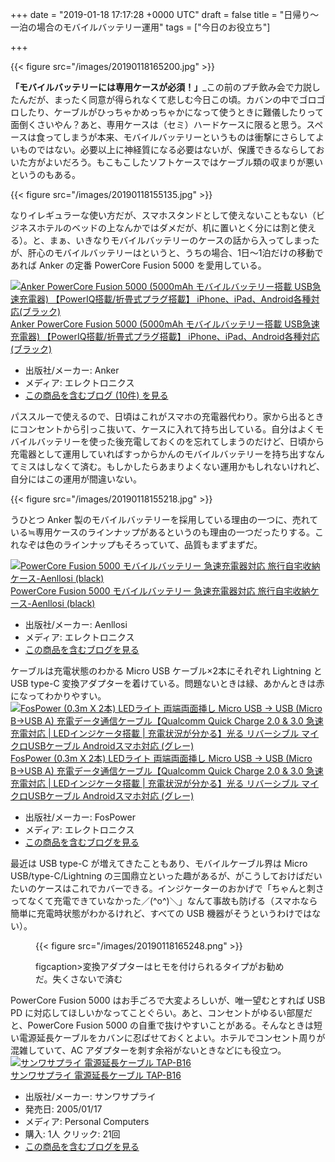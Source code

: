 
+++
date = "2019-01-18 17:17:28 +0000 UTC"
draft = false
title = "日帰り～一泊の場合のモバイルバッテリー運用"
tags = ["今日のお役立ち"]

+++


{{< figure src="/images/20190118165200.jpg"  >}}

**「モバイルバッテリーには専用ケースが必須！」**_この前のプチ飲み会で力説したんだが、まったく同意が得られなくて悲しむ今日この頃。カバンの中でゴロゴロしたり、ケーブルがひっちゃかめっちゃかになって使うときに難儀したりって面倒くさいやん？あと、専用ケースは（セミ）ハードケースに限ると思う。スペースは食ってしまうが本来、モバイルバッテリーというものは衝撃にさらしてよいものではない。必要以上に神経質になる必要はないが、保護できるならしておいた方がよいだろう。もこもこしたソフトケースではケーブル類の収まりが悪いというのもある。

{{< figure src="/images/20190118155135.jpg"  >}}

なりイレギュラーな使い方だが、スマホスタンドとして使えないこともない（ビジネスホテルのベッドの上なんかではダメだが、机に置いとく分には割と使える）。と、まぁ、いきなりモバイルバッテリーのケースの話から入ってしまったが、肝心のモバイルバッテリーはというと、うちの場合、1日～1泊だけの移動であれば Anker の定番 PowerCore Fusion 5000 を愛用している。<div class="hatena-asin-detail"><a href="http://www.amazon.co.jp/exec/obidos/ASIN/B01LATWL5G/bestylesnet-22/"><img src="https://images-fe.ssl-images-amazon.com/images/I/41gkiKlgIpL._SL160_.jpg" class="hatena-asin-detail-image" alt="Anker PowerCore Fusion 5000 (5000mAh モバイルバッテリー搭載 USB急速充電器) 【PowerIQ搭載/折畳式プラグ搭載】 iPhone、iPad、Android各種対応(ブラック)" title="Anker PowerCore Fusion 5000 (5000mAh モバイルバッテリー搭載 USB急速充電器) 【PowerIQ搭載/折畳式プラグ搭載】 iPhone、iPad、Android各種対応(ブラック)"/></a><div class="hatena-asin-detail-info"><a href="http://www.amazon.co.jp/exec/obidos/ASIN/B01LATWL5G/bestylesnet-22/">Anker PowerCore Fusion 5000 (5000mAh モバイルバッテリー搭載 USB急速充電器) 【PowerIQ搭載/折畳式プラグ搭載】 iPhone、iPad、Android各種対応(ブラック)</a><ul><li><span class="hatena-asin-detail-label">出版社/メーカー:</span> Anker</li><li><span class="hatena-asin-detail-label">メディア:</span> エレクトロニクス</li><li><a href="http://d.hatena.ne.jp/asin/B01LATWL5G/bestylesnet-22" target="_blank">この商品を含むブログ (10件) を見る</a></li></ul></div><div class="hatena-asin-detail-foot"></div></div>パススルーで使えるので、日頃はこれがスマホの充電器代わり。家から出るときにコンセントから引っこ抜いて、ケースに入れて持ち出している。自分はよくモバイルバッテリーを使った後充電しておくのを忘れてしまうのだけど、日頃から充電器として運用していればすっからかんのモバイルバッテリーを持ち出すなんてミスはしなくて済む。もしかしたらあまりよくない運用かもしれないけれど、自分にはこの運用が間違いない。

{{< figure src="/images/20190118155218.jpg"  >}}

うひとつ Anker 製のモバイルバッテリーを採用している理由の一つに、売れている≒専用ケースのラインナップがあるというのも理由の一つだったりする。これなぞは色のラインナップもそろっていて、品質もまずまずだ。<div class="hatena-asin-detail"><a href="http://www.amazon.co.jp/exec/obidos/ASIN/B07DZWZ5SW/bestylesnet-22/"><img src="https://images-fe.ssl-images-amazon.com/images/I/51-EdrMwvCL._SL160_.jpg" class="hatena-asin-detail-image" alt="PowerCore Fusion 5000 モバイルバッテリー 急速充電器対応 旅行自宅收納ケース-Aenllosi (black)" title="PowerCore Fusion 5000 モバイルバッテリー 急速充電器対応 旅行自宅收納ケース-Aenllosi (black)"/></a><div class="hatena-asin-detail-info"><a href="http://www.amazon.co.jp/exec/obidos/ASIN/B07DZWZ5SW/bestylesnet-22/">PowerCore Fusion 5000 モバイルバッテリー 急速充電器対応 旅行自宅收納ケース-Aenllosi (black)</a><ul><li><span class="hatena-asin-detail-label">出版社/メーカー:</span> Aenllosi</li><li><span class="hatena-asin-detail-label">メディア:</span> エレクトロニクス</li><li><a href="http://d.hatena.ne.jp/asin/B07DZWZ5SW/bestylesnet-22" target="_blank">この商品を含むブログを見る</a></li></ul></div><div class="hatena-asin-detail-foot"></div></div>ケーブルは充電状態のわかる Micro USB ケーブル×2本にそれぞれ Lightning と USB type-C 変換アダプターを着けている。問題ないときは緑、あかんときは赤になってわかりやすい。<div class="hatena-asin-detail"><a href="http://www.amazon.co.jp/exec/obidos/ASIN/B06XZPBPPK/bestylesnet-22/"><img src="https://images-fe.ssl-images-amazon.com/images/I/51KxFR7tQZL._SL160_.jpg" class="hatena-asin-detail-image" alt="FosPower (0.3m X 2本) LEDライト 両端両面挿し Micro USB → USB (Micro B→USB A) 充電データ通信ケーブル【Qualcomm Quick Charge 2.0 &amp; 3.0 急速充電対応 | LEDインジケータ搭載 | 充電状況が分かる】光る リバーシブル マイクロUSBケーブル Androidスマホ対応 (グレー)" title="FosPower (0.3m X 2本) LEDライト 両端両面挿し Micro USB → USB (Micro B→USB A) 充電データ通信ケーブル【Qualcomm Quick Charge 2.0 &amp; 3.0 急速充電対応 | LEDインジケータ搭載 | 充電状況が分かる】光る リバーシブル マイクロUSBケーブル Androidスマホ対応 (グレー)"/></a><div class="hatena-asin-detail-info"><a href="http://www.amazon.co.jp/exec/obidos/ASIN/B06XZPBPPK/bestylesnet-22/">FosPower (0.3m X 2本) LEDライト 両端両面挿し Micro USB → USB (Micro B→USB A) 充電データ通信ケーブル【Qualcomm Quick Charge 2.0 &amp; 3.0 急速充電対応 | LEDインジケータ搭載 | 充電状況が分かる】光る リバーシブル マイクロUSBケーブル Androidスマホ対応 (グレー)</a><ul><li><span class="hatena-asin-detail-label">出版社/メーカー:</span> FosPower</li><li><span class="hatena-asin-detail-label">メディア:</span> エレクトロニクス</li><li><a href="http://d.hatena.ne.jp/asin/B06XZPBPPK/bestylesnet-22" target="_blank">この商品を含むブログを見る</a></li></ul></div><div class="hatena-asin-detail-foot"></div></div>最近は USB type-C が増えてきたこともあり、モバイルケーブル界は Micro USB/type-C/Lightning の三国鼎立といった趣があるが、がこうしておけばだいたいのケースはこれでカバーできる。インジケーターのおかげで「ちゃんと刺さってなくて充電できていなかった／(^o^)＼」なんて事故も防げる（スマホなら簡単に充電時状態がわかるけれど、すべての USB 機器がそうというわけではない）。<figure class="figure-image figure-image-fotolife" title="変換アダプターはヒモを付けられるタイプがお勧めだ。失くさないで済む">

{{< figure src="/images/20190118165248.png"  >}}

figcaption>変換アダプターはヒモを付けられるタイプがお勧めだ。失くさないで済む</figcaption></figure>PowerCore Fusion 5000 はお手ごろで大変よろしいが、唯一望むとすれば USB PD に対応してほしいかなってことぐらい。あと、コンセントがゆるい部屋だと、PowerCore Fusion 5000 の自重で抜けやすいことがある。そんなときは短い電源延長ケーブルをカバンに忍ばせておくとよい。ホテルでコンセント周りが混雑していて、AC アダプターを刺す余裕がないときなどにも役立つ。<div class="hatena-asin-detail"><a href="http://www.amazon.co.jp/exec/obidos/ASIN/B0007NXU84/bestylesnet-22/"><img src="https://images-fe.ssl-images-amazon.com/images/I/31470AZVAFL._SL160_.jpg" class="hatena-asin-detail-image" alt="サンワサプライ 電源延長ケーブル TAP-B16" title="サンワサプライ 電源延長ケーブル TAP-B16"/></a><div class="hatena-asin-detail-info"><a href="http://www.amazon.co.jp/exec/obidos/ASIN/B0007NXU84/bestylesnet-22/">サンワサプライ 電源延長ケーブル TAP-B16</a><ul><li><span class="hatena-asin-detail-label">出版社/メーカー:</span> サンワサプライ</li><li><span class="hatena-asin-detail-label">発売日:</span> 2005/01/17</li><li><span class="hatena-asin-detail-label">メディア:</span> Personal Computers</li><li><span class="hatena-asin-detail-label">購入</span>: 1人 <span class="hatena-asin-detail-label">クリック</span>: 21回</li><li><a href="http://d.hatena.ne.jp/asin/B0007NXU84/bestylesnet-22" target="_blank">この商品を含むブログを見る</a></li></ul></div><div class="hatena-asin-detail-foot"></div></div>


